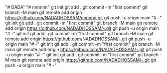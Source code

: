 "# DADA" 
"# nnnnnn"   git init  git add .  git commit -m "first commit"  git branch -M main  git remote add origin https://github.com/NADADHOSSAM/nnnnnn.git  git push -u origin main
"# -"   git init  git add .  git commit -m "first commit"  git branch -M main  git remote add origin https://github.com/NADADHOSSAM/-.git  git push -u origin main
"# -"   git init  git add .  git commit -m "first commit"  git branch -M main  git remote add origin https://github.com/NADADHOSSAM/-.git  git push -u origin main
"# -"   git init  git add .  git commit -m "first commit"  git branch -M main  git remote add origin https://github.com/NADADHOSSAM/-.git  git push -u origin main
"# -"   git init  git add .  git commit -m "first commit"  git branch -M main  git remote add origin https://github.com/NADADHOSSAM/-.git  git push -u origin main
"# -" 
